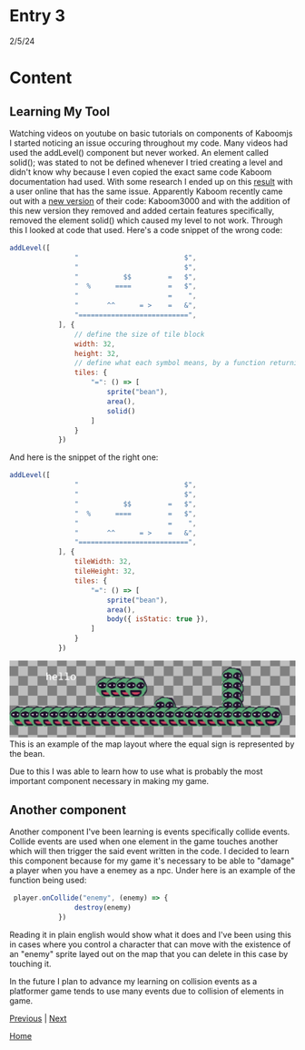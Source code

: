 # Entry 3
 2/5/24

# Content 

## Learning My Tool
Watching videos on youtube on basic tutorials on components of Kaboomjs I started noticing an issue occuring throughout my code. Many videos had used the addLevel() component but never worked. An element called solid(); was stated to not be defined whenever I tried creating a level and didn't know why because I even copied the exact same code Kaboom documentation had used. With some research I ended up on this [result](https://www.reddit.com/r/learnjavascript/comments/15t5d9b/kaboomjs_solid_is_not_defined/?rdt=54320) with a user online that has the same issue. Apparently Kaboom recently came out with a [new version](https://kaboomjs.com/blog/3000) of their code: Kaboom3000 and with the addition of this new version they removed and added certain features specifically, removed the element solid() which caused my level to not work. Through this I looked at code that used. Here's a code snippet of the wrong code:

```js
addLevel([
                "                          $",
                "                          $",
                "           $$         =   $",
                "  %      ====         =   $",
                "                      =    ",
                "       ^^      = >    =   &",
                "===========================",
            ], {
                // define the size of tile block
                width: 32,
                height: 32,
                // define what each symbol means, by a function returning a component list (what will be passed to add())
                tiles: {
                    "=": () => [
                        sprite("bean"),
                        area(),
                        solid()
                    ]
                }
            })
```

And here is the snippet of the right one:

```js
addLevel([
                "                          $",
                "                          $",
                "           $$         =   $",
                "  %      ====         =   $",
                "                      =    ",
                "       ^^      = >    =   &",
                "===========================",
            ], {
                tileWidth: 32,
                tileHeight: 32,
                tiles: {
                    "=": () => [
                        sprite("bean"),
                        area(),
                        body({ isStatic: true }),
                    ]
                }
            })
```
![image](bean10.png)
This is an example of the map layout where the equal sign is represented by the bean.

Due to this I was able to learn how to use what is probably the most important component necessary in making my game.

## Another component

Another component I've been learning is events specifically collide events. Collide events are used when one element in the game touches another which will then trigger the said event written in the code. I decided to learn this component because for my game it's necessary to be able to "damage" a player when you have a enemey as a npc. Under here is an example of the function being used:

```js
 player.onCollide("enemy", (enemy) => {
                destroy(enemy)
            })
```

Reading it in plain english would show what it does and I've been using this in cases where you control a character that can move with the existence of an "enemy" sprite layed out on the map that you can delete in this case by touching it.

In the future I plan to advance my learning on collision events as a platformer game tends to use many events due to collision of elements in game.

[Previous](entry02.md) | [Next](entry04.md)

[Home](../README.md)
